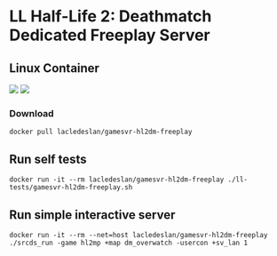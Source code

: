 # LL Half-Life 2: Deathmatch Dedicated Freeplay Server

## Linux Container
[![](https://images.microbadger.com/badges/version/lacledeslan/gamesvr-hl2dm-freeplay.svg)](https://microbadger.com/images/lacledeslan/gamesvr-hl2dm-freeplay "Get your own version badge on microbadger.com")
[![](https://images.microbadger.com/badges/image/lacledeslan/gamesvr-hl2dm-freeplay.svg)](https://microbadger.com/images/lacledeslan/gamesvr-hl2dm-freeplay "Get your own image badge on microbadger.com")

### Download

```shell
docker pull lacledeslan/gamesvr-hl2dm-freeplay
```

## Run self tests

```shell
docker run -it --rm lacledeslan/gamesvr-hl2dm-freeplay ./ll-tests/gamesvr-hl2dm-freeplay.sh
```

## Run simple interactive server

```shell
docker run -it --rm --net=host lacledeslan/gamesvr-hl2dm-freeplay ./srcds_run -game hl2mp +map dm_overwatch -usercon +sv_lan 1
```
